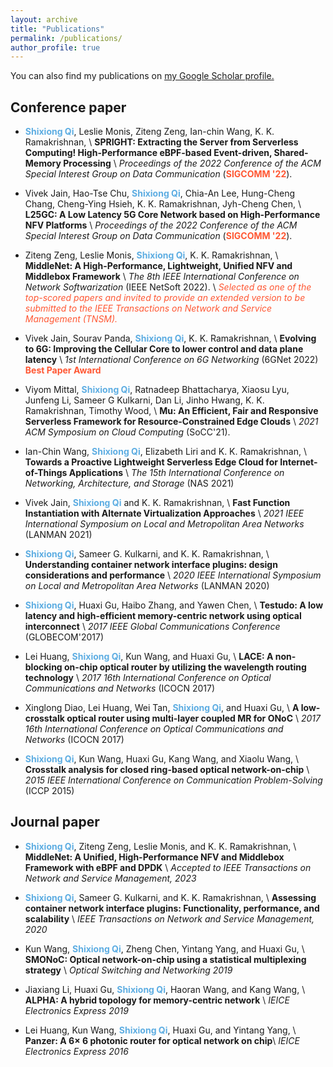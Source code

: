 ```yaml
---
layout: archive
title: "Publications"
permalink: /publications/
author_profile: true
---
```


You can also find my publications on <u><a href="https://scholar.google.com/citations?user=KEpqRlYAAAAJ&hl=en">my Google Scholar profile</a>.</u>

<!-- Click on these icons for the paper <img src="images/file-cloud-download.png"> to download pdf, or <img src="images/media.png"> for media coverage. -->

## Conference paper
* <span style="color:#5DADE2">**Shixiong Qi**</span>, Leslie Monis, Ziteng Zeng, Ian-chin Wang, K. K. Ramakrishnan, \\
**SPRIGHT: Extracting the Server from Serverless Computing!  High-Performance eBPF-based Event-driven, Shared-Memory Processing** \\
*Proceedings of the 2022 Conference of the ACM Special Interest Group on Data Communication* (<span style="color:#FF5733">**SIGCOMM '22**</span>).

* Vivek Jain, Hao-Tse Chu, <span style="color:#5DADE2">**Shixiong Qi**</span>, Chia-An Lee, Hung-Cheng Chang, Cheng-Ying Hsieh, K. K. Ramakrishnan, Jyh-Cheng Chen, \\
**L25GC: A Low Latency 5G Core Network based on High-Performance NFV Platforms** \\
*Proceedings of the 2022 Conference of the ACM Special Interest Group on Data Communication* (<span style="color:#FF5733">**SIGCOMM '22**</span>).

* Ziteng Zeng, Leslie Monis, <span style="color:#5DADE2">**Shixiong Qi**</span>, K. K. Ramakrishnan, \\
**MiddleNet: A High-Performance, Lightweight,  Unified NFV and Middlebox Framework** \\
*The 8th IEEE International Conference on Network Softwarization* (IEEE NetSoft 2022). \\
<span style="color:#FF5733">*Selected as one of the top-scored papers and invited to provide an extended version to be submitted to the IEEE Transactions on Network and Service Management (TNSM).*</span>

* Vivek Jain, Sourav Panda, <span style="color:#5DADE2">**Shixiong Qi**</span>, K. K. Ramakrishnan, \\
**Evolving to 6G: Improving the Cellular Core to lower control and data plane latency** \\
*1st International Conference on 6G Networking* (6GNet 2022) <span style="color:#FF5733">**Best Paper Award**</span>

* Viyom Mittal, <span style="color:#5DADE2">**Shixiong Qi**</span>, Ratnadeep Bhattacharya, Xiaosu Lyu, Junfeng Li, Sameer G Kulkarni, Dan Li, Jinho Hwang, K. K. Ramakrishnan, Timothy Wood, \\
**Mu: An Efficient, Fair and Responsive Serverless Framework for Resource-Constrained Edge Clouds** \\
*2021 ACM Symposium on Cloud Computing* (SoCC'21).

* Ian-Chin Wang, <span style="color:#5DADE2">**Shixiong Qi**</span>, Elizabeth Liri and K. K. Ramakrishnan, \\
**Towards a Proactive Lightweight Serverless Edge Cloud for Internet-of-Things Applications** \\
*The 15th International Conference on Networking, Architecture, and Storage* (NAS 2021)

* Vivek Jain, <span style="color:#5DADE2">**Shixiong Qi**</span> and K. K. Ramakrishnan, \\
**Fast Function Instantiation with Alternate Virtualization Approaches** \\
*2021 IEEE International Symposium on Local and Metropolitan Area Networks* (LANMAN 2021)

* <span style="color:#5DADE2">**Shixiong Qi**</span>, Sameer G. Kulkarni, and K. K. Ramakrishnan, \\
**Understanding container network interface plugins: design considerations and performance** \\
*2020 IEEE International Symposium on Local and Metropolitan Area Networks* (LANMAN 2020)

* <span style="color:#5DADE2">**Shixiong Qi**</span>, Huaxi Gu, Haibo Zhang, and Yawen Chen, \\
**Testudo: A low latency and high-efficient memory-centric network using optical interconnect** \\
*2017 IEEE Global Communications Conference* (GLOBECOM'2017)

* Lei Huang, <span style="color:#5DADE2">**Shixiong Qi**</span>, Kun Wang, and Huaxi Gu, \\
**LACE: A non-blocking on-chip optical router by utilizing the wavelength routing technology** \\
*2017 16th International Conference on Optical Communications and Networks* (ICOCN 2017)

* Xinglong Diao, Lei Huang, Wei Tan, <span style="color:#5DADE2">**Shixiong Qi**</span>, and Huaxi Gu, \\
**A low-crosstalk optical router using multi-layer coupled MR for ONoC** \\
*2017 16th International Conference on Optical Communications and Networks* (ICOCN 2017)

* <span style="color:#5DADE2">**Shixiong Qi**</span>, Kun Wang, Huaxi Gu, Kang Wang, and Xiaolu Wang, \\
**Crosstalk analysis for closed ring-based optical network-on-chip** \\
*2015 IEEE International Conference on Communication Problem-Solving* (ICCP 2015)

## Journal paper
* <span style="color:#5DADE2">**Shixiong Qi**</span>, Ziteng Zeng, Leslie Monis, and K. K. Ramakrishnan, \\
**MiddleNet: A Unified, High-Performance NFV and Middlebox Framework with eBPF and DPDK** \\
*Accepted to IEEE Transactions on Network and Service Management, 2023*

* <span style="color:#5DADE2">**Shixiong Qi**</span>, Sameer G. Kulkarni, and K. K. Ramakrishnan, \\
**Assessing container network interface plugins: Functionality, performance, and scalability** \\
*IEEE Transactions on Network and Service Management, 2020*

* Kun Wang, <span style="color:#5DADE2">**Shixiong Qi**</span>, Zheng Chen, Yintang Yang, and Huaxi Gu, \\
**SMONoC: Optical network-on-chip using a statistical multiplexing strategy** \\
*Optical Switching and Networking 2019*

* Jiaxiang Li, Huaxi Gu, <span style="color:#5DADE2">**Shixiong Qi**</span>, Haoran Wang, and Kang Wang, \\
**ALPHA: A hybrid topology for memory-centric network** \\
*IEICE Electronics Express 2019*

* Lei Huang, Kun Wang, <span style="color:#5DADE2">**Shixiong Qi**</span>, Huaxi Gu, and Yintang Yang, \\
**Panzer: A 6× 6 photonic router for optical network on chip**\\
*IEICE Electronics Express 2016*
